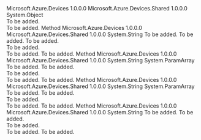 <Type Name="StringFormattingExtensions" FullName="Microsoft.Azure.Devices.Common.StringFormattingExtensions">
  <TypeSignature Language="C#" Value="public static class StringFormattingExtensions" />
  <TypeSignature Language="ILAsm" Value=".class public auto ansi abstract sealed beforefieldinit StringFormattingExtensions extends System.Object" />
  <TypeSignature Language="DocId" Value="T:Microsoft.Azure.Devices.Common.StringFormattingExtensions" />
  <TypeSignature Language="VB.NET" Value="Public Module StringFormattingExtensions" />
  <TypeSignature Language="F#" Value="type StringFormattingExtensions = class" />
  <AssemblyInfo>
    <AssemblyName>Microsoft.Azure.Devices</AssemblyName>
    <AssemblyVersion>1.0.0.0</AssemblyVersion>
  </AssemblyInfo>
  <AssemblyInfo>
    <AssemblyName>Microsoft.Azure.Devices.Shared</AssemblyName>
    <AssemblyVersion>1.0.0.0</AssemblyVersion>
  </AssemblyInfo>
  <Base>
    <BaseTypeName>System.Object</BaseTypeName>
  </Base>
  <Interfaces />
  <Docs>
    <summary>To be added.</summary>
    <remarks>To be added.</remarks>
  </Docs>
  <Members>
    <Member MemberName="FormatErrorForUser">
      <MemberSignature Language="C#" Value="public static string FormatErrorForUser (this string message, string activityId, int errorCode);" />
      <MemberSignature Language="ILAsm" Value=".method public static hidebysig string FormatErrorForUser(string message, string activityId, int32 errorCode) cil managed" />
      <MemberSignature Language="DocId" Value="M:Microsoft.Azure.Devices.Common.StringFormattingExtensions.FormatErrorForUser(System.String,System.String,System.Int32)" />
      <MemberSignature Language="VB.NET" Value="&lt;Extension()&gt;&#xA;Public Function FormatErrorForUser (message As String, activityId As String, errorCode As Integer) As String" />
      <MemberSignature Language="F#" Value="static member FormatErrorForUser : string * string * int -&gt; string" Usage="Microsoft.Azure.Devices.Common.StringFormattingExtensions.FormatErrorForUser (message, activityId, errorCode)" />
      <MemberType>Method</MemberType>
      <AssemblyInfo>
        <AssemblyName>Microsoft.Azure.Devices</AssemblyName>
        <AssemblyVersion>1.0.0.0</AssemblyVersion>
      </AssemblyInfo>
      <AssemblyInfo>
        <AssemblyName>Microsoft.Azure.Devices.Shared</AssemblyName>
        <AssemblyVersion>1.0.0.0</AssemblyVersion>
      </AssemblyInfo>
      <ReturnValue>
        <ReturnType>System.String</ReturnType>
      </ReturnValue>
      <Parameters>
        <Parameter Name="message" Type="System.String" RefType="this" />
        <Parameter Name="activityId" Type="System.String" />
        <Parameter Name="errorCode" Type="System.Int32" />
      </Parameters>
      <Docs>
        <param name="message">To be added.</param>
        <param name="activityId">To be added.</param>
        <param name="errorCode">To be added.</param>
        <summary>To be added.</summary>
        <returns>To be added.</returns>
        <remarks>To be added.</remarks>
      </Docs>
    </Member>
    <Member MemberName="FormatForUser">
      <MemberSignature Language="C#" Value="public static string FormatForUser (this string format, params object[] args);" />
      <MemberSignature Language="ILAsm" Value=".method public static hidebysig string FormatForUser(string format, object[] args) cil managed" />
      <MemberSignature Language="DocId" Value="M:Microsoft.Azure.Devices.Common.StringFormattingExtensions.FormatForUser(System.String,System.Object[])" />
      <MemberSignature Language="VB.NET" Value="&lt;Extension()&gt;&#xA;Public Function FormatForUser (format As String, ParamArray args As Object()) As String" />
      <MemberSignature Language="F#" Value="static member FormatForUser : string * obj[] -&gt; string" Usage="Microsoft.Azure.Devices.Common.StringFormattingExtensions.FormatForUser (format, args)" />
      <MemberType>Method</MemberType>
      <AssemblyInfo>
        <AssemblyName>Microsoft.Azure.Devices</AssemblyName>
        <AssemblyVersion>1.0.0.0</AssemblyVersion>
      </AssemblyInfo>
      <AssemblyInfo>
        <AssemblyName>Microsoft.Azure.Devices.Shared</AssemblyName>
        <AssemblyVersion>1.0.0.0</AssemblyVersion>
      </AssemblyInfo>
      <ReturnValue>
        <ReturnType>System.String</ReturnType>
      </ReturnValue>
      <Parameters>
        <Parameter Name="format" Type="System.String" RefType="this" />
        <Parameter Name="args" Type="System.Object[]">
          <Attributes>
            <Attribute>
              <AttributeName>System.ParamArray</AttributeName>
            </Attribute>
          </Attributes>
        </Parameter>
      </Parameters>
      <Docs>
        <param name="format">To be added.</param>
        <param name="args">To be added.</param>
        <summary>To be added.</summary>
        <returns>To be added.</returns>
        <remarks>To be added.</remarks>
      </Docs>
    </Member>
    <Member MemberName="FormatInvariant">
      <MemberSignature Language="C#" Value="public static string FormatInvariant (this string format, params object[] args);" />
      <MemberSignature Language="ILAsm" Value=".method public static hidebysig string FormatInvariant(string format, object[] args) cil managed" />
      <MemberSignature Language="DocId" Value="M:Microsoft.Azure.Devices.Common.StringFormattingExtensions.FormatInvariant(System.String,System.Object[])" />
      <MemberSignature Language="VB.NET" Value="&lt;Extension()&gt;&#xA;Public Function FormatInvariant (format As String, ParamArray args As Object()) As String" />
      <MemberSignature Language="F#" Value="static member FormatInvariant : string * obj[] -&gt; string" Usage="Microsoft.Azure.Devices.Common.StringFormattingExtensions.FormatInvariant (format, args)" />
      <MemberType>Method</MemberType>
      <AssemblyInfo>
        <AssemblyName>Microsoft.Azure.Devices</AssemblyName>
        <AssemblyVersion>1.0.0.0</AssemblyVersion>
      </AssemblyInfo>
      <AssemblyInfo>
        <AssemblyName>Microsoft.Azure.Devices.Shared</AssemblyName>
        <AssemblyVersion>1.0.0.0</AssemblyVersion>
      </AssemblyInfo>
      <ReturnValue>
        <ReturnType>System.String</ReturnType>
      </ReturnValue>
      <Parameters>
        <Parameter Name="format" Type="System.String" RefType="this" />
        <Parameter Name="args" Type="System.Object[]">
          <Attributes>
            <Attribute>
              <AttributeName>System.ParamArray</AttributeName>
            </Attribute>
          </Attributes>
        </Parameter>
      </Parameters>
      <Docs>
        <param name="format">To be added.</param>
        <param name="args">To be added.</param>
        <summary>To be added.</summary>
        <returns>To be added.</returns>
        <remarks>To be added.</remarks>
      </Docs>
    </Member>
    <Member MemberName="Truncate">
      <MemberSignature Language="C#" Value="public static string Truncate (this string message, int maximumSize);" />
      <MemberSignature Language="ILAsm" Value=".method public static hidebysig string Truncate(string message, int32 maximumSize) cil managed" />
      <MemberSignature Language="DocId" Value="M:Microsoft.Azure.Devices.Common.StringFormattingExtensions.Truncate(System.String,System.Int32)" />
      <MemberSignature Language="VB.NET" Value="&lt;Extension()&gt;&#xA;Public Function Truncate (message As String, maximumSize As Integer) As String" />
      <MemberSignature Language="F#" Value="static member Truncate : string * int -&gt; string" Usage="Microsoft.Azure.Devices.Common.StringFormattingExtensions.Truncate (message, maximumSize)" />
      <MemberType>Method</MemberType>
      <AssemblyInfo>
        <AssemblyName>Microsoft.Azure.Devices</AssemblyName>
        <AssemblyVersion>1.0.0.0</AssemblyVersion>
      </AssemblyInfo>
      <AssemblyInfo>
        <AssemblyName>Microsoft.Azure.Devices.Shared</AssemblyName>
        <AssemblyVersion>1.0.0.0</AssemblyVersion>
      </AssemblyInfo>
      <ReturnValue>
        <ReturnType>System.String</ReturnType>
      </ReturnValue>
      <Parameters>
        <Parameter Name="message" Type="System.String" RefType="this" />
        <Parameter Name="maximumSize" Type="System.Int32" />
      </Parameters>
      <Docs>
        <param name="message">To be added.</param>
        <param name="maximumSize">To be added.</param>
        <summary>To be added.</summary>
        <returns>To be added.</returns>
        <remarks>To be added.</remarks>
      </Docs>
    </Member>
  </Members>
</Type>